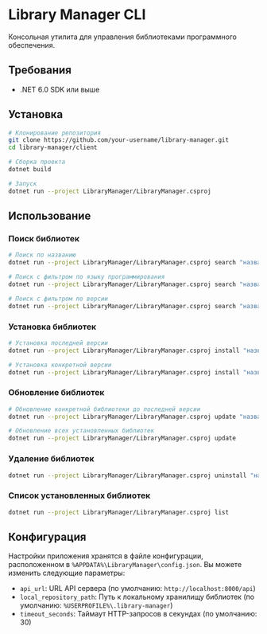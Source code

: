 # Library Manager CLI

Консольная утилита для управления библиотеками программного обеспечения.

## Требования

- .NET 6.0 SDK или выше

## Установка

```bash
# Клонирование репозитория
git clone https://github.com/your-username/library-manager.git
cd library-manager/client

# Сборка проекта
dotnet build

# Запуск
dotnet run --project LibraryManager/LibraryManager.csproj
```

## Использование

### Поиск библиотек

```bash
# Поиск по названию
dotnet run --project LibraryManager/LibraryManager.csproj search "название_библиотеки"

# Поиск с фильтром по языку программирования
dotnet run --project LibraryManager/LibraryManager.csproj search "название_библиотеки" -l python

# Поиск с фильтром по версии
dotnet run --project LibraryManager/LibraryManager.csproj search "название_библиотеки" -v 1.0
```

### Установка библиотек

```bash
# Установка последней версии
dotnet run --project LibraryManager/LibraryManager.csproj install "название_библиотеки"

# Установка конкретной версии
dotnet run --project LibraryManager/LibraryManager.csproj install "название_библиотеки" -v 1.0.0
```

### Обновление библиотек

```bash
# Обновление конкретной библиотеки до последней версии
dotnet run --project LibraryManager/LibraryManager.csproj update "название_библиотеки"

# Обновление всех установленных библиотек
dotnet run --project LibraryManager/LibraryManager.csproj update
```

### Удаление библиотек

```bash
dotnet run --project LibraryManager/LibraryManager.csproj uninstall "название_библиотеки"
```

### Список установленных библиотек

```bash
dotnet run --project LibraryManager/LibraryManager.csproj list
```

## Конфигурация

Настройки приложения хранятся в файле конфигурации, расположенном в `%APPDATA%\LibraryManager\config.json`. Вы можете изменить следующие параметры:

- `api_url`: URL API сервера (по умолчанию: `http://localhost:8000/api`)
- `local_repository_path`: Путь к локальному хранилищу библиотек (по умолчанию: `%USERPROFILE%\.library-manager`)
- `timeout_seconds`: Таймаут HTTP-запросов в секундах (по умолчанию: 30) 